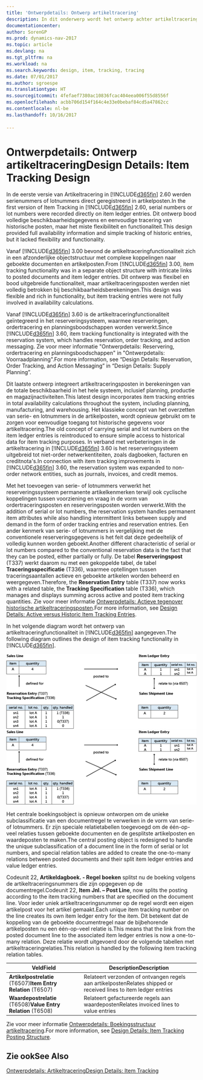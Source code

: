 ```yaml
---
title: 'Ontwerpdetails: Ontwerp artikeltracering'
description: In dit onderwerp wordt het ontwerp achter artikeltracering in [!INCLUDE[d365fin](includes/d365fin_md.md)] beschreven.
documentationcenter: 
author: SorenGP
ms.prod: dynamics-nav-2017
ms.topic: article
ms.devlang: na
ms.tgt_pltfrm: na
ms.workload: na
ms.search.keywords: design, item, tracking, tracing
ms.date: 07/01/2017
ms.author: sgroespe
ms.translationtype: HT
ms.sourcegitcommit: 4fefaef7380ac10836fcac404eea006f55d8556f
ms.openlocfilehash: acbb706d154f164c4e33e0bebaf84cd5a47862cc
ms.contentlocale: nl-be
ms.lasthandoff: 10/16/2017

---
```

# <a name="design-details-item-tracking-design"></a><span data-ttu-id="83d53-103">Ontwerpdetails: Ontwerp artikeltracering</span><span class="sxs-lookup"><span data-stu-id="83d53-103">Design Details: Item Tracking Design</span></span>
<span data-ttu-id="83d53-104">In de eerste versie van Artikeltracering in [!INCLUDE[d365fin](includes/d365fin_md.md)] 2.60 werden serienummers of lotnummers direct geregistreerd in artikelposten.</span><span class="sxs-lookup"><span data-stu-id="83d53-104">In the first version of Item Tracking in [!INCLUDE[d365fin](includes/d365fin_md.md)] 2.60, serial numbers or lot numbers were recorded directly on item ledger entries.</span></span> <span data-ttu-id="83d53-105">Dit ontwerp bood volledige beschikbaarheidsgegevens en eenvoudige tracering van historische posten, maar het miste flexibiliteit en functionaliteit.</span><span class="sxs-lookup"><span data-stu-id="83d53-105">This design provided full availability information and simple tracking of historic entries, but it lacked flexibility and functionality.</span></span>  

<span data-ttu-id="83d53-106">Vanaf [!INCLUDE[d365fin](includes/d365fin_md.md)] 3.00 bevond de artikeltraceringfunctionaliteit zich in een afzonderlijke objectstructuur met complexe koppelingen naar geboekte documenten en artikelposten.</span><span class="sxs-lookup"><span data-stu-id="83d53-106">From [!INCLUDE[d365fin](includes/d365fin_md.md)] 3.00, item tracking functionality was in a separate object structure with intricate links to posted documents and item ledger entries.</span></span> <span data-ttu-id="83d53-107">Dit ontwerp was flexibel en bood uitgebreide functionaliteit, maar artikeltraceringsposten werden niet volledig betrokken bij beschikbaarheidsberekeningen.</span><span class="sxs-lookup"><span data-stu-id="83d53-107">This design was flexible and rich in functionality, but item tracking entries were not fully involved in availability calculations.</span></span>  

<span data-ttu-id="83d53-108">Vanaf [!INCLUDE[d365fin](includes/d365fin_md.md)] 3.60 is de artikeltraceringfunctionaliteit geïntegreerd in het reserveringsysteem, waarmee reserveringen, ordertracering en planningsboodschappen worden verwerkt.</span><span class="sxs-lookup"><span data-stu-id="83d53-108">Since [!INCLUDE[d365fin](includes/d365fin_md.md)] 3.60, item tracking functionality is integrated with the reservation system, which handles reservation, order tracking, and action messaging.</span></span> <span data-ttu-id="83d53-109">Zie voor meer informatie "Ontwerpdetails: Reservering, ordertracering en planningsboodschappen" in "Ontwerpdetails: Voorraadplanning".</span><span class="sxs-lookup"><span data-stu-id="83d53-109">For more information, see “Design Details: Reservation, Order Tracking, and Action Messaging” in “Design Details: Supply Planning”.</span></span>  

<span data-ttu-id="83d53-110">Dit laatste ontwerp integreert artikeltraceringsposten in berekeningen van de totale beschikbaarheid in het hele systeem, inclusief planning, productie en magazijnactiviteiten.</span><span class="sxs-lookup"><span data-stu-id="83d53-110">This latest design incorporates item tracking entries in total availability calculations throughout the system, including planning, manufacturing, and warehousing.</span></span> <span data-ttu-id="83d53-111">Het klassieke concept van het overzetten van serie- en lotnummers in de artikelposten, wordt opnieuw gebruikt om te zorgen voor eenvoudige toegang tot historische gegevens voor artikeltracering.</span><span class="sxs-lookup"><span data-stu-id="83d53-111">The old concept of carrying serial and lot numbers on the item ledger entries is reintroduced to ensure simple access to historical data for item tracking purposes.</span></span> <span data-ttu-id="83d53-112">In verband met verbeteringen in de artikeltracering in [!INCLUDE[d365fin](includes/d365fin_md.md)] 3.60 is het reserveringsysteem uitgebreid tot niet-order netwerkentiteiten, zoals dagboeken, facturen en creditnota's.</span><span class="sxs-lookup"><span data-stu-id="83d53-112">In connection with item tracking improvements in [!INCLUDE[d365fin](includes/d365fin_md.md)] 3.60, the reservation system was expanded to non-order network entities, such as journals, invoices, and credit memos.</span></span>  

<span data-ttu-id="83d53-113">Met het toevoegen van serie- of lotnummers verwerkt het reserveringssysteem permanente artikelkenmerken terwijl ook cyclische koppelingen tussen voorziening en vraag in de vorm van ordertraceringsposten en reserveringsposten worden verwerkt.</span><span class="sxs-lookup"><span data-stu-id="83d53-113">With the addition of serial or lot numbers, the reservation system handles permanent item attributes while also handling intermittent links between supply and demand in the form of order tracking entries and reservation entries.</span></span> <span data-ttu-id="83d53-114">Een ander kenmerk van serie- of lotnummers in vergelijking met de conventionele reserveringsgegevens is het feit dat deze gedeeltelijk of volledig kunnen worden geboekt.</span><span class="sxs-lookup"><span data-stu-id="83d53-114">Another different characteristic of serial or lot numbers compared to the conventional reservation data is the fact that they can be posted, either partially or fully.</span></span> <span data-ttu-id="83d53-115">De tabel **Reserveringspost** (T337) werkt daarom nu met een gekoppelde tabel, de tabel **Traceringsspecificatie** (T336), waarmee optellingen tussen traceringsaantallen actieve en geboekte artikelen worden beheerd en weergegeven.</span><span class="sxs-lookup"><span data-stu-id="83d53-115">Therefore, the **Reservation Entry** table (T337) now works with a related table, the **Tracking Specification** table (T336), which manages and displays summing across active and posted item tracking quantities.</span></span> <span data-ttu-id="83d53-116">Zie voor meer informatie [Ontwerpdetails: Actieve tegenover historische artikeltraceringsposten](design-details-active-versus-historic-item-tracking-entries.md).</span><span class="sxs-lookup"><span data-stu-id="83d53-116">For more information, see [Design Details: Active versus Historic Item Tracking Entries](design-details-active-versus-historic-item-tracking-entries.md).</span></span>  

<span data-ttu-id="83d53-117">In het volgende diagram wordt het ontwerp van artikeltraceringfunctionaliteit in [!INCLUDE[d365fin](includes/d365fin_md.md)] aangegeven.</span><span class="sxs-lookup"><span data-stu-id="83d53-117">The following diagram outlines the design of item tracking functionality in [!INCLUDE[d365fin](includes/d365fin_md.md)].</span></span>  

<span data-ttu-id="83d53-118">![Artikeltraceringontwerp](media/design_details_item_tracking_design.png "design_details_item_tracking_design")</span><span class="sxs-lookup"><span data-stu-id="83d53-118">![Item tracking design](media/design_details_item_tracking_design.png "design_details_item_tracking_design")</span></span>  

<span data-ttu-id="83d53-119">Het centrale boekingsobject is opnieuw ontworpen om de unieke subclassificatie van een documentregel te verwerken in de vorm van serie- of lotnummers. Er zijn speciale relatietabellen toegevoegd om de één-op-veel relaties tussen geboekte documenten en de gesplitste artikelposten en waardeposten te maken.</span><span class="sxs-lookup"><span data-stu-id="83d53-119">The central posting object is redesigned to handle the unique subclassification of a document line in the form of serial or lot numbers, and special relation tables are added to create the one-to-many relations between posted documents and their split item ledger entries and value ledger entries.</span></span>  

<span data-ttu-id="83d53-120">Codeunit 22, **Artikeldagboek. - Regel boeken** splitst nu de boeking volgens de artikeltraceringsnummers die zijn opgegeven op de documentregel.</span><span class="sxs-lookup"><span data-stu-id="83d53-120">Codeunit 22, **Item Jnl. – Post Line**, now splits the posting according to the item tracking numbers that are specified on the document line.</span></span> <span data-ttu-id="83d53-121">Voor ieder uniek artikeltraceringsnummer op de regel wordt een eigen artikelpost voor het artikel gemaakt.</span><span class="sxs-lookup"><span data-stu-id="83d53-121">Each unique item tracking number on the line creates its own item ledger entry for the item.</span></span> <span data-ttu-id="83d53-122">Dit betekent dat de koppeling van de geboekte documentregel naar de bijbehorende artikelposten nu een één-op-veel relatie is.</span><span class="sxs-lookup"><span data-stu-id="83d53-122">This means that the link from the posted document line to the associated item ledger entries is now a one-to-many relation.</span></span> <span data-ttu-id="83d53-123">Deze relatie wordt uitgevoerd door de volgende tabellen met artikeltraceringrelaties.</span><span class="sxs-lookup"><span data-stu-id="83d53-123">This relation is handled by the following item tracking relation tables.</span></span>  

|<span data-ttu-id="83d53-124">Veld</span><span class="sxs-lookup"><span data-stu-id="83d53-124">Field</span></span>|<span data-ttu-id="83d53-125">Description</span><span class="sxs-lookup"><span data-stu-id="83d53-125">Description</span></span>|  
|---------------|---------------------------------------|  
|<span data-ttu-id="83d53-126">**Artikelpostrelatie** (T6507)</span><span class="sxs-lookup"><span data-stu-id="83d53-126">**Item Entry Relation** (T6507)</span></span>|<span data-ttu-id="83d53-127">Relateert verzonden of ontvangen regels aan artikelposten</span><span class="sxs-lookup"><span data-stu-id="83d53-127">Relates shipped or received lines to item ledger entries</span></span>|  
|<span data-ttu-id="83d53-128">**Waardepostrelatie** (T6508)</span><span class="sxs-lookup"><span data-stu-id="83d53-128">**Value Entry Relation** (T6508)</span></span>|<span data-ttu-id="83d53-129">Relateert gefactureerde regels aan waardeposten</span><span class="sxs-lookup"><span data-stu-id="83d53-129">Relates invoiced lines to value entries</span></span>|  

<span data-ttu-id="83d53-130">Zie voor meer informatie [Ontwerpdetails: Boekingsstructuur artikeltracering](design-details-item-tracking-posting-structure.md).</span><span class="sxs-lookup"><span data-stu-id="83d53-130">For more information, see [Design Details: Item Tracking Posting Structure](design-details-item-tracking-posting-structure.md).</span></span>  

## <a name="see-also"></a><span data-ttu-id="83d53-131">Zie ook</span><span class="sxs-lookup"><span data-stu-id="83d53-131">See Also</span></span>  
[<span data-ttu-id="83d53-132">Ontwerpdetails: Artikeltracering</span><span class="sxs-lookup"><span data-stu-id="83d53-132">Design Details: Item Tracking</span></span>](design-details-item-tracking.md)

